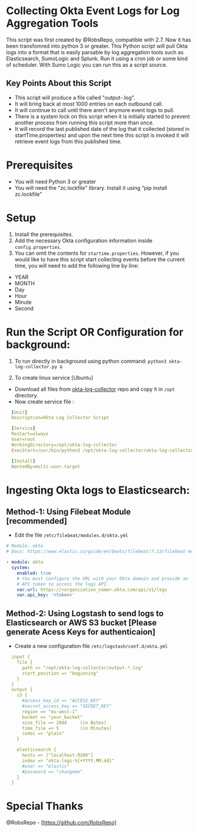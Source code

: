 # Collecting Okta Event Logs for Log Aggregation Tools

This script was first created by @RobsRepo, compatible with 2.7. Now it has been transfomred into python 3 or greater.
This Python script will pull Okta logs into a format that is easily parsable by log aggregation tools such as Elasticsearch, SumoLogic and Splunk. Run it using a cron job or some kind of scheduler. With Sumo Logic you can run this as a script source.

## Key Points About this Script
  - This script will produce a file called "output-<current date>.log".
  - It will bring back at most 1000 entries on each outbound call. 
  - It will continue to call until there aren't anymore event logs to pull.
  - There is a system lock on this script when it is initially started to prevent another process from running this script more than once.
  - It will record the last published date of the log that it collected (stored in startTime.properties) and upon the next time this script is invoked it will retrieve event logs from this published time.

# Prerequisites
-	You will need Python 3 or greater
-	You will need the "zc.lockfile" library. Install it using “pip install zc.lockfile”

# Setup
1. Install the prerequisites.
2. Add the necessary Okta configuration information inside `config.properties`.
3. You can omit the contents for `startime.properties`. However, if you would like to have this script start collecting events before the current time, you will need to add the following line by line:
 * YEAR
 * MONTH
 * Day
 * Hour
 * Minute
 * Second
 
# Run the Script OR Configuration for background:
1. To run directly in background using python command:
  `python3 okta-log-collector.py &`
  
2. To create linux service [Ubuntu]
  - Download all files from [okta-log-collector](https://github.com/0ccupi3R/automation-scripts/new/main/okta-log-collector) repo and copy it in `/opt` directory.
  - Now create service file :
```yaml
  [Unit]
  Description=Okta Log Collector Script

  [Service]
  Restart=always
  User=root
  WorkingDirectory=/opt/okta-log-collector
  ExecStart=/usr/bin/python3 /opt/okta-log-collector/okta-log-collector.py

  [Install]
  WantedBy=multi-user.target
```

# Ingesting Okta logs to Elasticsearch:
  ## Method-1: Using Filebeat Module [recommended]
  - Edit the file `/etc/filebeat/modules.d/okta.yml`
  ```yaml
  # Module: okta
  # Docs: https://www.elastic.co/guide/en/beats/filebeat/7.13/filebeat-module-okta.html

  - module: okta
    system:
      enabled: true
      # You must configure the URL with your Okta domain and provide an
      # API token to access the logs API.
      var.url: https://<organization_name>.okta.com/api/v1/logs
      var.api_key: '<token>'
  ```
  
  ## Method-2: Using Logstash to send logs to Elasticsearch or AWS S3 bucket [Please generate Acess Keys for authenticaion]
  - Create a new configuration file `/etc/logstash/conf.d/okta.yml`
  ```yaml
    input {
      file {
        path => "/opt/okta-log-collector/output-*.log"
        start_position => "beginning"
      }
    }
    output {
      s3 {
        #access_key_id => "ACCESS_KEY"
        #secret_access_key => "SECRET_KEY"
        region => "eu-west-1"
        bucket => "your_bucket"
        size_file => 2048     (in Bytes)
        time_file => 5        (in Minutes)
        codec => "plain"
      }
  
      elasticsearch {
        hosts => ["localhost:9200"]
        index => "okta-logs-%{+YYYY.MM.dd}"
        #user => "elastic"
        #password => "changeme"
      }
    }
  ```
  
# Special Thanks
  @RobsRepo - [https://github.com/RobsRepo]
